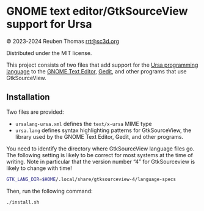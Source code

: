 # GNOME text editor/GtkSourceView support for Ursa

© 2023-2024 Reuben Thomas <rrt@sc3d.org>

Distributed under the MIT license.

This project consists of two files that add support for the [Ursa
programming language](https://ursalang.github.io) to the [GNOME Text
Editor](https://apps.gnome.org/TextEditor),
[Gedit](https://wiki.gnome.org/Apps/Gedit), and other programs that use
GtkSourceView.

## Installation

Two files are provided:

* `ursalang-ursa.xml` defines the `text/x-ursa` MIME type
* `ursa.lang` defines syntax highlighting patterns for GtkSourceView, the library used by the GNOME Text Editor, Gedit, and other programs.

You need to identify the directory where GtkSourceView language files go. The following setting is likely to be correct for most systems at the time of writing. Note in particular that the version number “4” for GtkSourceview is likely to change with time!

```sh
GTK_LANG_DIR=$HOME/.local/share/gtksourceview-4/language-specs
```

Then, run the following command:

```sh
./install.sh
```
